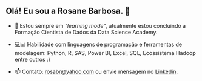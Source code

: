 ## **Olá! Eu sou a Rosane Barbosa.** 👋

- 👀 Estou sempre em *"learning mode"*, atualmente estou concluindo a Formação Cientista de Dados da Data Science Academy.

- 💻📊 Habilidade com linguagens de programação e ferramentas de modelagem: Python, R, SAS, Power BI, Excel, SQL, Ecossistema Hadoop entre outros :)

- 📫 Contato: rosabr@yahoo.com ou envie mensagem no [Linkedin](https://www.linkedin.com/in/rosane-m-barbosa-142a6537/).

